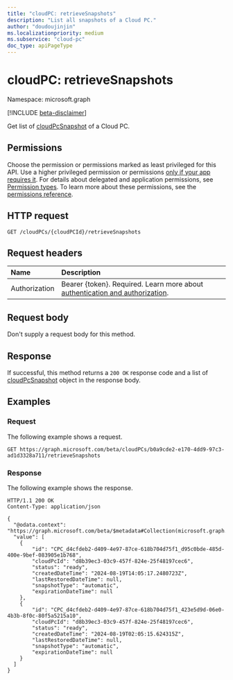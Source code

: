 ```yaml
---
title: "cloudPC: retrieveSnapshots"
description: "List all snapshots of a Cloud PC."
author: "doudoujinjin"
ms.localizationpriority: medium
ms.subservice: "cloud-pc"
doc_type: apiPageType
---
```


# cloudPC: retrieveSnapshots

Namespace: microsoft.graph

[!INCLUDE [beta-disclaimer](../../includes/beta-disclaimer.md)]

Get list of [cloudPcSnapshot](../resources/cloudpcsnapshot.md) of a Cloud PC.

## Permissions

Choose the permission or permissions marked as least privileged for this API. Use a higher privileged permission or permissions [only if your app requires it](/graph/permissions-overview#best-practices-for-using-microsoft-graph-permissions). For details about delegated and application permissions, see [Permission types](/graph/permissions-overview#permission-types). To learn more about these permissions, see the [permissions reference](/graph/permissions-reference).

## HTTP request

<!-- {
  "blockType": "ignored"
}
-->

``` http
GET /cloudPCs/{cloudPCId}/retrieveSnapshots
```

## Request headers

|Name        |Description         |
|:---------- |:------------------ |
|Authorization|Bearer {token}. Required. Learn more about [authentication and authorization](/graph/auth/auth-concepts).|

## Request body

Don't supply a request body for this method.

## Response

If successful, this method returns a `200 OK` response code and a list of [cloudPcSnapshot](../resources/cloudpcsnapshot.md) object in the response body.

## Examples

### Request

The following example shows a request.

<!-- {
  "blockType": "request",
  "name": "cloudpc.retrieveSnapshots"
}
-->

``` http
GET https://graph.microsoft.com/beta/cloudPCs/b0a9cde2-e170-4dd9-97c3-ad1d3328a711/retrieveSnapshots
```

### Response

The following example shows the response.

<!-- {
  "blockType": "response",
  "truncated": true,
  "@odata.type": "Colletion(microsoft.graph.cloudPcSnapshot)"
}
-->

``` http
HTTP/1.1 200 OK
Content-Type: application/json

{
  "@odata.context": "https://graph.microsoft.com/beta/$metadata#Collection(microsoft.graph.cloudPcSnapshot)",
  "value": [
    {
        "id": "CPC_d4cfdeb2-d409-4e97-87ce-618b704d75f1_d95c0bde-485d-400e-9bef-083905e1b768",
        "cloudPcId": "d8b39ec3-03c9-457f-824e-25f48197cec6",
        "status": "ready",
        "createdDateTime": "2024-08-19T14:05:17.2480723Z",
        "lastRestoredDateTime": null,
        "snapshotType": "automatic",
        "expirationDateTime": null
    },
    {
        "id": "CPC_d4cfdeb2-d409-4e97-87ce-618b704d75f1_423e5d9d-06e0-4b3b-8f0c-80f5a5215a10",
        "cloudPcId": "d8b39ec3-03c9-457f-824e-25f48197cec6",
        "status": "ready",
        "createdDateTime": "2024-08-19T02:05:15.624315Z",
        "lastRestoredDateTime": null,
        "snapshotType": "automatic",
        "expirationDateTime": null
    }
  ]
}
```
